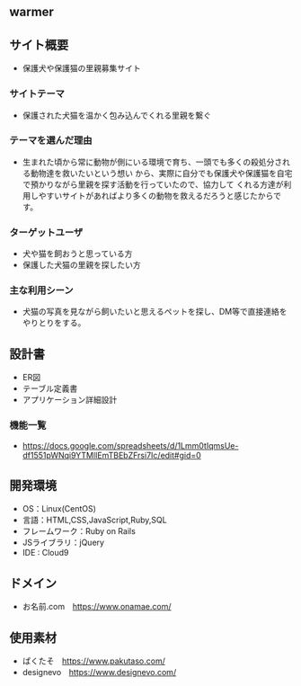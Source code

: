 ## warmer

## サイト概要
- 保護犬や保護猫の里親募集サイト

### サイトテーマ
- 保護された犬猫を温かく包み込んでくれる里親を繋ぐ

### テーマを選んだ理由
- 生まれた頃から常に動物が側にいる環境で育ち、一頭でも多くの殺処分される動物達を救いたいという想い
から、実際に自分でも保護犬や保護猫を自宅で預かりながら里親を探す活動を行っていたので、協力して
くれる方達が利用しやすいサイトがあればより多くの動物を救えるだろうと感じたからです。

### ターゲットユーザ
- 犬や猫を飼おうと思っている方
- 保護した犬猫の里親を探したい方

### 主な利用シーン
- 犬猫の写真を見ながら飼いたいと思えるペットを探し、DM等で直接連絡をやりとりをする。

## 設計書
- ER図
- テーブル定義書
- アプリケーション詳細設計

### 機能一覧
- https://docs.google.com/spreadsheets/d/1Lmm0tIqmsUe-df1551pWNqi9YTMlIEmTBEbZFrsi7Ic/edit#gid=0

## 開発環境
- OS：Linux(CentOS)
- 言語：HTML,CSS,JavaScript,Ruby,SQL
- フレームワーク：Ruby on Rails
- JSライブラリ：jQuery
- IDE : Cloud9

## ドメイン
- お名前.com　https://www.onamae.com/

## 使用素材
- ぱくたそ　https://www.pakutaso.com/
- designevo　https://www.designevo.com/